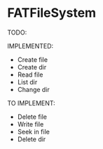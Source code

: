 # FATFileSystem

TODO:

IMPLEMENTED:
- Create file
- Create dir
- Read file
- List dir
- Change dir

TO IMPLEMENT:
- Delete file
- Write file
- Seek in file
- Delete dir

